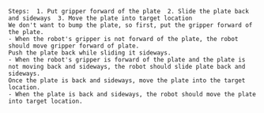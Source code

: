 
    Steps:  1. Put gripper forward of the plate  2. Slide the plate back and sideways  3. Move the plate into target location
    We don't want to bump the plate, so first, put the gripper forward of the plate. 
    - When the robot's gripper is not forward of the plate, the robot should move gripper forward of plate.
    Push the plate back while sliding it sideways.
    - When the robot's gripper is forward of the plate and the plate is not moving back and sideways, the robot should slide plate back and sideways.
    Once the plate is back and sideways, move the plate into the target location.
    - When the plate is back and sideways, the robot should move the plate into target location.
